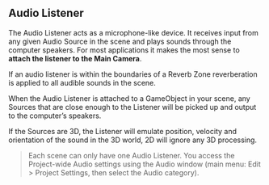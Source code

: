 ## Audio Listener
The Audio Listener acts as a microphone-like device. It receives input from any given Audio Source in the scene and plays sounds through the computer speakers. For most applications it makes the most sense to **attach the listener to the Main Camera**.

If an audio listener is within the boundaries of a Reverb Zone reverberation is applied to all audible sounds in the scene.

When the Audio Listener is attached to a GameObject in your scene, any Sources that are close enough to the Listener will be picked up and output to the computer’s speakers.

If the Sources are 3D, the Listener will emulate position, velocity and orientation of the sound in the 3D world, 2D will ignore any 3D processing.

> Each scene can only have one Audio Listener.
> You access the Project-wide Audio settings using the Audio window (main menu: Edit > Project Settings, then select the Audio category).


